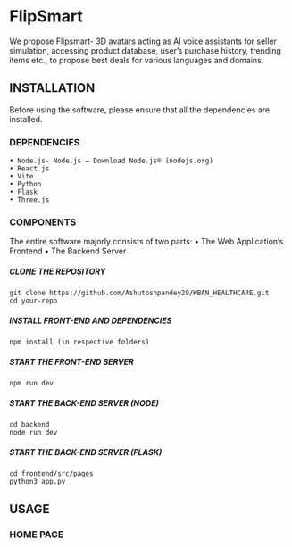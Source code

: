 # FlipSmart
We propose Flipsmart- 3D avatars acting as AI voice assistants for seller simulation, accessing product database, user’s purchase history, trending items etc., to propose best deals for various languages and domains.

## INSTALLATION
Before using the software, please ensure that all the dependencies are installed. 

### DEPENDENCIES

    • Node.js- Node.js — Download Node.js® (nodejs.org)
    • React.js
    • Vite
    • Python
    • Flask
    • Three.js

### COMPONENTS
The entire software majorly consists of two parts: 
   • The Web Application’s Frontend
   • The Backend Server

##### CLONE THE REPOSITORY

```
git clone https://github.com/Ashutoshpandey29/WBAN_HEALTHCARE.git
cd your-repo
```

##### INSTALL FRONT-END AND DEPENDENCIES

```
npm install (in respective folders)
```

##### START THE FRONT-END SERVER

```
npm run dev
```

##### START THE BACK-END SERVER (NODE)

```
cd backend
node run dev
```

##### START THE BACK-END SERVER (FLASK)

```
cd frontend/src/pages
python3 app.py

```
## USAGE
### HOME PAGE


